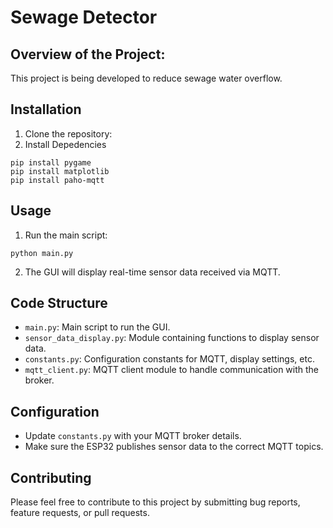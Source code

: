 # Sewage Detector
## Overview of the Project:
This project is being developed to reduce sewage water overflow.

## Installation
1. Clone the repository:
2. Install Depedencies
 ```text 
 pip install pygame
 pip install matplotlib
 pip install paho-mqtt

```
## Usage
1. Run the main script:
 ```text 
 python main.py
 ``` 
2. The GUI will display real-time sensor data received via MQTT.

## Code Structure
- `main.py`: Main script to run the GUI.
- `sensor_data_display.py`: Module containing functions to display sensor data.
- `constants.py`: Configuration constants for MQTT, display settings, etc.
- `mqtt_client.py`: MQTT client module to handle communication with the broker.

## Configuration
- Update `constants.py` with your MQTT broker details.
- Make sure the ESP32 publishes sensor data to the correct MQTT topics.

## Contributing
Please feel free to contribute to this project by submitting bug reports, feature requests, or pull requests.



